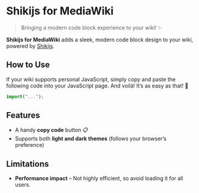 # Shikijs for MediaWiki

> Bringing a modern code block experience to your wiki! ✨

**Shikijs for MediaWiki** adds a sleek, modern code block design to your wiki, powered by [Shikijs](https://github.com/...).

## How to Use

If your wiki supports personal JavaScript, simply copy and paste the following code into your JavaScript page. And voilà! It’s as easy as that! 🎉

```js
import("...");
```

## Features

- A handy **copy code** button 📋
- Supports both **light and dark themes** (follows your browser’s preference)

## Limitations

- **Performance impact** – Not highly efficient, so avoid loading it for all users.
